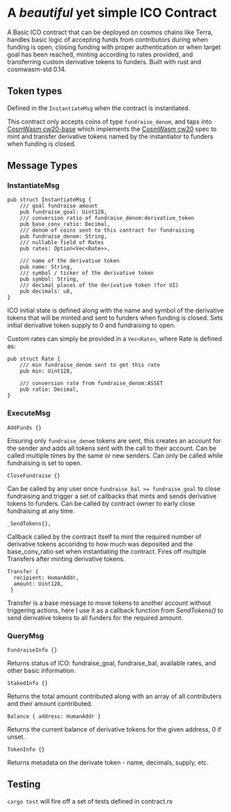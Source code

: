 # A _beautiful_ yet **simple** ICO Contract

A Basic ICO contract that can be deployed on cosmos chains like Terra, handles basic logic of accepting funds from contributors during when funding is open, closing funding with proper authentication or when target goal has been reached, minting according to rates provided, and transferring custom derivative tokens to funders. Built with rust and cosmwasm-std 0.14.

## Token types
Defined in the ```InstantiateMsg``` when the contract is instantiated.

This contract only accepts coins of type ```fundraise_denom```, and taps into [CosmWasm cw20-base](https://github.com/CosmWasm/cosmwasm-plus/tree/master/contracts/cw20-base) which implements the [CosmWasm cw20](https://github.com/CosmWasm/cosmwasm-plus/tree/master/packages/cw20) spec to mint and transfer derivative tokens named by the instantiator to funders when funding is closed. 

## Message Types
### InstantiateMsg
```
pub struct InstantiateMsg {
    /// goal fundraise amount
    pub fundraise_goal: Uint128,
    /// conversion ratio of fundraise_denom:derivative_token 
    pub base_conv_ratio: Decimal,
    /// denom of coins sent to this contract for fundraising
    pub fundraise_denom: String,
    /// nullable field of Rates
    pub rates: Option<Vec<Rate>>,

    /// name of the derivative token
    pub name: String,
    /// symbol / ticker of the derivative token
    pub symbol: String,
    /// decimal places of the derivative token (for UI)
    pub decimals: u8,
}
```
ICO initial state is defined along with the name and symbol of the derivative tokens that will be minted and sent to funders when funding is closed. Sets initial derivative token supply to 0 and fundraising to open.

Custom rates can simply be provided in a ```Vec<Rate>```, where Rate is defined as:
```
pub struct Rate {
    /// min fundraise_denom sent to get this rate
    pub min: Uint128,

    /// conversion rate from fundraise_denom:ASSET
    pub ratio: Decimal,
}
```

### ExecuteMsg
```
AddFunds {}
```
Ensuring only ```fundraise_denom``` tokens are sent, this creates an account for the sender and adds all tokens sent with the call to their account. Can be called multiple times by the same or new senders. Can only be called while fundraising is set to open.

```
CloseFundraise {}
```
Can be called by any user once ```fundraise_bal >= fundraise_goal``` to close fundraising and trigger a set of callbacks that mints and sends derivative tokens to funders. Can be called by contract owner to early close fundraising at any time.

```
_SendTokens{},
```
Callback called by the contract itself to mint the required number of derivative tokens accoridng to how much was deposited and the base_conv_ratio set when instantiating the contract. Fires off multiple Transfers after minting derivative tokens.

```
Transfer {
  recipient: HumanAddr,
  amount: Uint128,
 }
 ```
Transfer is a base message to move tokens to another account without triggering actions, here I use it as a callback function from _SendTokens()_ to send derivative tokens to all funders for the required amount.

### QueryMsg
```
FundraiseInfo {}
```
Returns status of ICO: fundraise_goal, fundraise_bal, available rates, and other basic information.

```
StakedInfo {}
```
Returns the total amount contributed along with an array of all contributers and their amount contributed.

```
Balance { address: HumanAddr }
```
Returns the current balance of derivative tokens for the given address, 0 if unset.
    
```
TokenInfo {}
```
Returns metadata on the derivate token - name, decimals, supply, etc.

## Testing
```cargo test``` will fire off a set of tests defined in contract.rs

